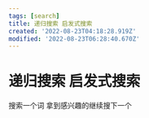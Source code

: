 ```yaml
---
tags: [search]
title: 递归搜索 启发式搜索
created: '2022-08-23T04:18:28.919Z'
modified: '2022-08-23T06:28:40.670Z'
---
```


# 递归搜索 启发式搜索

搜索一个词 拿到感兴趣的继续搜下一个
